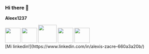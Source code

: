 ### Hi there 👋


**Aleex1237** 
<div style:"display-flex">
<img src="https://user-images.githubusercontent.com/84038648/129976660-29a75be9-854f-4259-a81a-a09b98d02b45.png" width="50px">

<img src="https://user-images.githubusercontent.com/84038648/129976671-e330cc63-36ac-448c-b7ba-eb1b18b1d3b9.png" width="50px">

<img src="https://user-images.githubusercontent.com/84038648/129976712-013b8dbf-c66e-4331-91de-9038ab2bf730.png" width="60px">

<img src="https://user-images.githubusercontent.com/84038648/129976651-cdbb496b-fa3f-4aba-955d-b93b1776dc18.png" width="50px">

<img src="https://user-images.githubusercontent.com/84038648/129976666-51c11b55-0ff4-4ca5-9c29-a8ab3143bd4c.png" width="50px">
</div>
[Mi linkedin!](https://www.linkedin.com/in/alexis-zacre-660a3a20b/)

